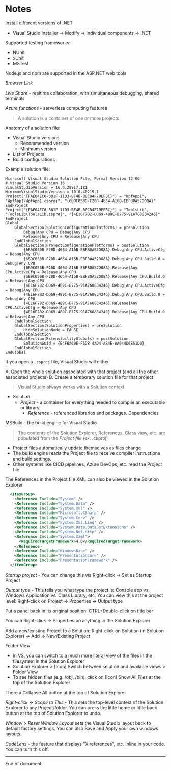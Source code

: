# Notes

Install different versions of .NET

* Visual Studio Installer -> Modify -> Individual components -> .NET

Supported testing frameworks:

* NUnit
* xUnit
* MSTest

Node.js and npm are supported in the ASP.NET web tools

_Browser Link_ 

_Live Share_ - realtime collaboration, with simultaneous debugging, shared terminals

_Azure functions_ - serverless computing features

> A solution is a container of one or more projects

Anatomy of a solution file:

* Visual Studio versions
    * Recommended version
    * Minimum version
* List of Projects
* Build configurations

Example solution file:

```
Microsoft Visual Studio Solution File, Format Version 12.00
# Visual Studio Version 16
VisualStudioVersion = 16.0.28917.181
MinimumVisualStudioVersion = 10.0.40219.1
Project("{FAE04EC0-301F-11D3-BF4B-00C04F79EFBC}") = "WpfApp1", "WpfApp1\WpfApp1.csproj", "{6B9C050B-F20D-4664-A16B-EBFB0A52D08A}"
EndProject
Project("{FAE04EC0-301F-11D3-BF4B-00C04F79EFBC}") = "ToolsLib", "ToolsLib\ToolsLib.csproj", "{4E16F782-DD69-489C-B775-91A760834246}"
EndProject
Global
	GlobalSection(SolutionConfigurationPlatforms) = preSolution
		Debug|Any CPU = Debug|Any CPU
		Release|Any CPU = Release|Any CPU
	EndGlobalSection
	GlobalSection(ProjectConfigurationPlatforms) = postSolution
		{6B9C050B-F20D-4664-A16B-EBFB0A52D08A}.Debug|Any CPU.ActiveCfg = Debug|Any CPU
		{6B9C050B-F20D-4664-A16B-EBFB0A52D08A}.Debug|Any CPU.Build.0 = Debug|Any CPU
		{6B9C050B-F20D-4664-A16B-EBFB0A52D08A}.Release|Any CPU.ActiveCfg = Release|Any CPU
		{6B9C050B-F20D-4664-A16B-EBFB0A52D08A}.Release|Any CPU.Build.0 = Release|Any CPU
		{4E16F782-DD69-489C-B775-91A760834246}.Debug|Any CPU.ActiveCfg = Debug|Any CPU
		{4E16F782-DD69-489C-B775-91A760834246}.Debug|Any CPU.Build.0 = Debug|Any CPU
		{4E16F782-DD69-489C-B775-91A760834246}.Release|Any CPU.ActiveCfg = Release|Any CPU
		{4E16F782-DD69-489C-B775-91A760834246}.Release|Any CPU.Build.0 = Release|Any CPU
	EndGlobalSection
	GlobalSection(SolutionProperties) = preSolution
		HideSolutionNode = FALSE
	EndGlobalSection
	GlobalSection(ExtensibilityGlobals) = postSolution
		SolutionGuid = {E4F6A60E-F5D8-4AD4-A84E-AA044D6E51D0}
	EndGlobalSection
EndGlobal
```

If you open a `.csproj` file, Visual Studio will either 

A. Open the whole solution associated with that project (and all the other associated projects)
B. Create a temporary solution file for that project

> Visual Studio always works with a Solution context

* Solution
    * _Project_ - a container for everything needed to compile an executable or library.
        * _Reference_ - referenced libraries and packages. Dependencies

MSBuild - the build engine for Visual Studio

> The contents of the Solution Explorer, References, Class view, etc. are populated from the _Project file_ (ex: .csproj)

* Project files automatically update themselves as files change
* The build engine reads the Project file to receive compiler instructions and build settings.
* Other systems like CICD pipelines, Azure DevOps, etc. read the Project file 

The References in the Project file XML can also be viewed in the Solution Explorer

```XML 
  <ItemGroup>
    <Reference Include="System" />
    <Reference Include="System.Data" />
    <Reference Include="System.Xml" />
    <Reference Include="Microsoft.CSharp" />
    <Reference Include="System.Core" />
    <Reference Include="System.Xml.Linq" />
    <Reference Include="System.Data.DataSetExtensions" />
    <Reference Include="System.Net.Http" />
    <Reference Include="System.Xaml">
      <RequiredTargetFramework>4.0</RequiredTargetFramework>
    </Reference>
    <Reference Include="WindowsBase" />
    <Reference Include="PresentationCore" />
    <Reference Include="PresentationFramework" />
  </ItemGroup>
``` 

_Startup project_ - You can change this via Right-click -> Set as Startup Project

_Output type_ - This tells you what type the project is: Console app vs. Windows Application vs. Class Library, etc. You can view this at the project level: Right-click on Project -> Properties -> Output type

Put a panel back in its original position: CTRL+Double-click on title bar

You can Right-click -> Properties on anything in the Solution Explorer

Add a new/existing Project to a Solution: Right-click on Solution (in Solution Explorer) -> Add -> New/Existing Project

Folder View

* in VS, you can switch to a much more literal view of the files in the filesystem in the Solution Explorer
* Solution Explorer > [Icon] Switch between solution and available views > Folder View
* To see hidden files (e.g. /obj, /bin), click on [Icon] Show All Files at the top of the Solution Explorer

There a Collapse All button at the top of Solution Explorer

_Right-click -> Scope to This_ - This sets the top-level context of the Solution Explorer to any Project/folder. You can press the little home or little back button at the top of Solution Explorer to undo.

_Window_ > _Reset Window Layout_ sets the Visual Studio layout back to default factory settings. You can also Save and Apply your own windows layouts.

_CodeLens_ - the feature that displays "X references", etc. inline in your code. You can turn this off.

---
End of document
